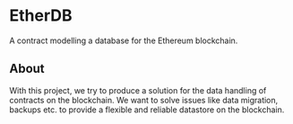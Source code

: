# EtherDB

A contract modelling a database for the Ethereum blockchain.

## About

With this project, we try to produce a solution for the data handling of contracts on the blockchain. We want to solve issues like data migration, backups etc. to provide a flexible and reliable datastore on the blockchain.
